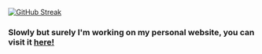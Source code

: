<!--[![GitHub Streak](https://streak-stats.demolab.com/?user=Trizzole&theme=radical)](https://git.io/streak-stats)-->
<!--[![GitHub Streak](https://streak-stats.demolab.com/?user=Trizzole&theme=radical)](https://git.io/streak-stats)-->
[![GitHub Streak](https://streak-stats.demolab.com/?user=thomasqmd)](https://git.io/streak-stats)
### Slowly but surely I'm working on my personal website, you can visit it [here!](https://thomasqmd.quarto.pub/website/)

<!--
**Trizzole/Trizzole** is a ✨ _special_ ✨ repository because its `README.md` (this file) appears on your GitHub profile.

Here are some ideas to get you started:

- 🔭 I’m currently working on ...
- 🌱 I’m currently learning ...
- 👯 I’m looking to collaborate on ...
- 🤔 I’m looking for help with ...
- 💬 Ask me about ...
- 📫 How to reach me: ...
- 😄 Pronouns: ...
- ⚡ Fun fact: ...
-->

